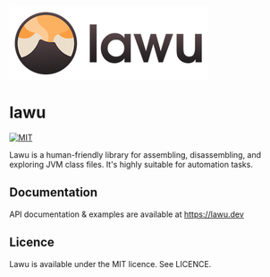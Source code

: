 ![lawu](lawu_small.png)

# lawu

[![MIT](https://img.shields.io/github/license/tktech/lawu.svg?style=for-the-badge)](LICENCE)

Lawu is a human-friendly library for assembling, disassembling, and exploring
JVM class files. It's highly suitable for automation tasks.

## Documentation

API documentation & examples are available at https://lawu.dev

## Licence

Lawu is available under the MIT licence. See LICENCE.
